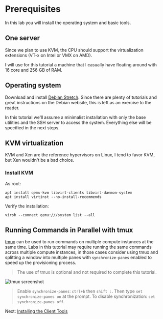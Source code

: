 # Prerequisites

In this lab you will install the operating system and basic tools.

## One server

Since we plan to use KVM, the CPU should support the virtualization extensions (VT-x on Intel or VMX on AMD).

I will use for this tutorial a machine that I casually have floating around with 16 core and 256 GB of RAM.

## Operating system

Download and install [Debian Stretch](https://www.debian.org/). Since there are plenty of tutorials and great instructions on the Debian website, this is left as an exercise to the reader.

In this tutorial we'll assume a minimalist installation with only the base utilities and the SSH server to access the system. Everything else will be specified in the next steps.

## KVM virtualization

KVM and Xen are the reference hypervisors on Linux, I tend to favor KVM, but Xen wouldn't be a bad choice.

### Install KVM

As root:
```
apt install qemu-kvm libvirt-clients libvirt-daemon-system 
apt install virtinst --no-install-recommends
```
Verify the installation:
```
virsh --connect qemu:///system list --all
```

## Running Commands in Parallel with tmux

[tmux](https://github.com/tmux/tmux/wiki) can be used to run commands on multiple compute instances at the same time. Labs in this tutorial may require running the same commands across multiple compute instances, in those cases consider using tmux and splitting a window into multiple panes with `synchronize-panes` enabled to speed up the provisioning process.

> The use of tmux is optional and not required to complete this tutorial.

![tmux screenshot](images/tmux-screenshot.png)

> Enable `synchronize-panes`: `ctrl+b` then `shift :`. Then type `set synchronize-panes on` at the prompt. To disable synchronization: `set synchronize-panes off`.

Next: [Installing the Client Tools](02-client-tools.md)
